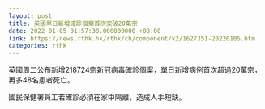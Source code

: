 ```yaml
---
layout: post
title: 英國單日新增確診個案首次突破20萬宗
date: 2022-01-05 01:57:38.000000000 +08:00
link: https://news.rthk.hk/rthk/ch/component/k2/1627351-20220105.htm
categories: rthk
---
```


英國周二公布新增218724宗新冠病毒確診個案，單日新增病例首次超過20萬宗，再多48名患者死亡。

國民保健署員工若確診必須在家中隔離，造成人手短缺。
